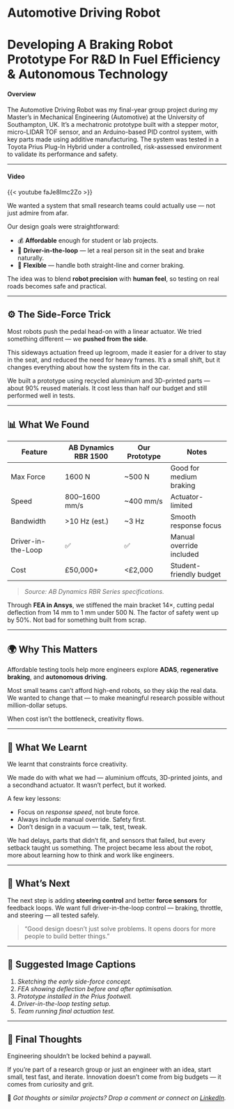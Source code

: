 # Automotive Driving Robot


# Developing A Braking Robot Prototype For R&D In Fuel Efficiency & Autonomous Technology

#### Overview

The Automotive Driving Robot was my final-year group project during my Master’s in Mechanical Engineering (Automotive) at the University of Southampton, UK. It’s a mechatronic prototype built with a stepper motor, micro-LIDAR TOF sensor, and an Arduino-based PID control system, with key parts made using additive manufacturing. The system was tested in a Toyota Prius Plug-In Hybrid under a controlled, risk-assessed environment to validate its performance and safety.

---

#### Video

{{< youtube faJe8Imc2Zo >}}

We wanted a system that small research teams could actually use — not just admire from afar.  

Our design goals were straightforward:  

- 💰 **Affordable** enough for student or lab projects.  
- 🧠 **Driver-in-the-loop** — let a real person sit in the seat and brake naturally.  
- 🔧 **Flexible** — handle both straight-line and corner braking.  

The idea was to blend **robot precision** with **human feel**, so testing on real roads becomes safe and practical.  

---

## ⚙️ The Side-Force Trick  

Most robots push the pedal head-on with a linear actuator. We tried something different — we **pushed from the side**.  

This sideways actuation freed up legroom, made it easier for a driver to stay in the seat, and reduced the need for heavy frames. It’s a small shift, but it changes everything about how the system fits in the car.  

We built a prototype using recycled aluminium and 3D-printed parts — about 90% reused materials. It cost less than half our budget and still performed well in tests.  

---

## 📊 What We Found  

| Feature | AB Dynamics RBR 1500 | Our Prototype | Notes |
|----------|----------------------|----------------|-------|
| Max Force | 1600 N | ~500 N | Good for medium braking |
| Speed | 800–1600 mm/s | ~400 mm/s | Actuator-limited |
| Bandwidth | >10 Hz (est.) | ~3 Hz | Smooth response focus |
| Driver-in-the-Loop | ✅ | ✅ | Manual override included |
| Cost | £50,000+ | <£2,000 | Student-friendly budget |

> *Source: AB Dynamics RBR Series specifications.*  

Through **FEA in Ansys**, we stiffened the main bracket 14×, cutting pedal deflection from 14 mm to 1 mm under 500 N. The factor of safety went up by 50%. Not bad for something built from scrap.  

---

## 🌍 Why This Matters  

Affordable testing tools help more engineers explore **ADAS**, **regenerative braking**, and **autonomous driving**.  

Most small teams can’t afford high-end robots, so they skip the real data. We wanted to change that — to make meaningful research possible without million-dollar setups.  

When cost isn’t the bottleneck, creativity flows.  

---

## 🧭 What We Learnt  

We learnt that constraints force creativity.  

We made do with what we had — aluminium offcuts, 3D-printed joints, and a secondhand actuator. It wasn’t perfect, but it worked.  

A few key lessons:  

- Focus on *response speed*, not brute force.  
- Always include manual override. Safety first.  
- Don’t design in a vacuum — talk, test, tweak.  

We had delays, parts that didn’t fit, and sensors that failed, but every setback taught us something. The project became less about the robot, more about learning how to think and work like engineers.  

---

## 🚀 What’s Next  

The next step is adding **steering control** and better **force sensors** for feedback loops. We want full driver-in-the-loop control — braking, throttle, and steering — all tested safely.  

> “Good design doesn’t just solve problems. It opens doors for more people to build better things.”  

---

## 📸 Suggested Image Captions  

1. *Sketching the early side-force concept.*  
2. *FEA showing deflection before and after optimisation.*  
3. *Prototype installed in the Prius footwell.*  
4. *Driver-in-the-loop testing setup.*  
5. *Team running final actuation test.*  

---

## 🏁 Final Thoughts  

Engineering shouldn’t be locked behind a paywall.  

If you’re part of a research group or just an engineer with an idea, start small, test fast, and iterate. Innovation doesn’t come from big budgets — it comes from curiosity and grit.  

💬 *Got thoughts or similar projects? Drop a comment or connect on [LinkedIn](https://linkedin.com/).*  

